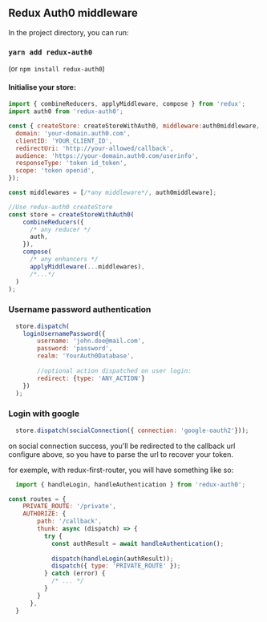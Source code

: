 ## Redux Auth0 middleware

In the project directory, you can run:

### `yarn add redux-auth0`

(or `npm install redux-auth0`)

#### Initialise your store:

```javascript
import { combineReducers, applyMiddleware, compose } from 'redux';
import auth0 from 'redux-auth0';
````

```javascript
const { createStore: createStoreWithAuth0, middleware:auth0middleware, reducer: auth } = auth0({
  domain: 'your-domain.auth0.com',
  clientID: 'YOUR_CLIENT_ID',
  redirectUri: 'http://your-allowed/callback',
  audience: 'https://your-domain.auth0.com/userinfo',
  responseType: 'token id_token',
  scope: 'token openid',
});
```

```javascript
const middlewares = [/*any middleware*/, auth0middleware];
```

```javascript
//Use redux-auth0 createStore
const store = createStoreWithAuth0(
    combineReducers({
      /* any reducer */
      auth,
    }),
    compose(
      /* any enhancers */
      applyMiddleware(...middlewares),
      /*...*/
  )
);

```

### Username password authentication 
```javascript
  store.dispatch(
    loginUsernamePassword({
        username: 'john.doe@mail.com',
        password: 'password',
        realm: 'YourAuth0Database',
        
        //optional action dispatched on user login:
        redirect: {type: 'ANY_ACTION'}
    })
  );
```

### Login with google
```javascript
  store.dispatch(socialConnection({ connection: 'google-oauth2'}));
```

on social connection success, you'll be redirected to the callback url configure above,
so you have to parse the url to recover your token.

for exemple, with redux-first-router, you will have something like so:

```javascript
  import { handleLogin, handleAuthentication } from 'redux-auth0';
```

```javascript
const routes = {
    PRIVATE_ROUTE: '/private',
    AUTHORIZE: {
        path: '/callback',
        thunk: async (dispatch) => {
          try {
            const authResult = await handleAuthentication();
    
            dispatch(handleLogin(authResult));
            dispatch({ type: 'PRIVATE_ROUTE' });
          } catch (error) {
            /* ... */
          }
        }
      },
  }
```